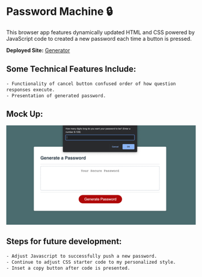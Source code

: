 # Password Machine :lock:

This browser app features dynamically updated HTML and CSS powered by JavaScript code to created a new password each time a button is pressed.

**Deployed Site:** [Generator](https://armandosjunior.github.io/Password-Generator/)


## **Some Technical Features Include:**
```
- Functionality of cancel button confused order of how question responses execute.
- Presentation of generated password.
```

## **Mock Up:**
![Image of Project](./public/pro3.png)

## **Steps for future development:**
```
- Adjust Javascript to successfully push a new password.
- Continue to adjust CSS starter code to my personalized style.
- Inset a copy button after code is presented.
```

